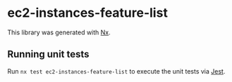 # ec2-instances-feature-list

This library was generated with [Nx](https://nx.dev).

## Running unit tests

Run `nx test ec2-instances-feature-list` to execute the unit tests via [Jest](https://jestjs.io).
